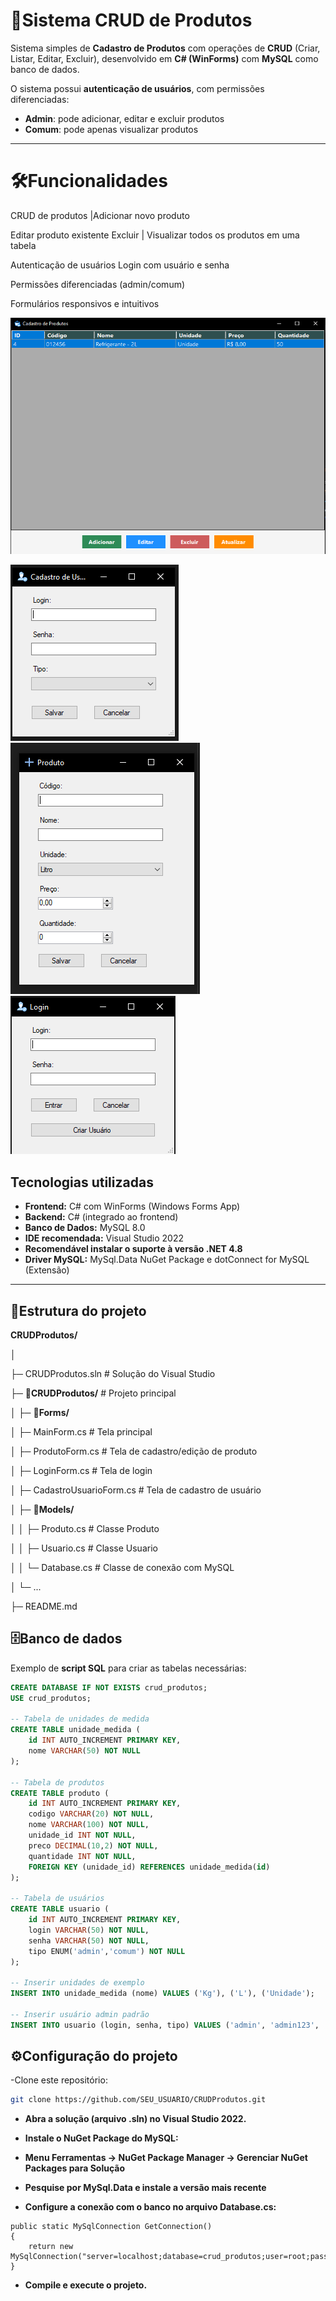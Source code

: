 # 🛒Sistema CRUD de Produtos

Sistema simples de **Cadastro de Produtos** com operações de **CRUD** (Criar, Listar, Editar, Excluir), desenvolvido em **C# (WinForms)** com **MySQL** como banco de dados.

O sistema possui **autenticação de usuários**, com permissões diferenciadas:
- **Admin**: pode adicionar, editar e excluir produtos
- **Comum**: pode apenas visualizar produtos

---
# 🛠️**Funcionalidades** 

CRUD de produtos |Adicionar novo produto

Editar produto existente Excluir | Visualizar todos os produtos em uma tabela

Autenticação de usuários Login com usuário e senha

Permissões diferenciadas (admin/comum)

Formulários responsivos e intuitivos

![Tela de Cadastro](CRUDProdutos/images/Produtos.PNG)

![Tela de Cadastro](CRUDProdutos/images/cadastro.PNG)
![Tela de Cadastro](CRUDProdutos/images/novo.PNG)
![Tela de Cadastro](CRUDProdutos/images/login.PNG)
## **Tecnologias utilizadas**

- **Frontend:** C# com WinForms (Windows Forms App)
- **Backend:** C# (integrado ao frontend)
- **Banco de Dados:** MySQL 8.0
- **IDE recomendada:** Visual Studio 2022
- **Recomendável instalar o suporte à versão .NET 4.8**
- **Driver MySQL:** MySql.Data NuGet Package  e dotConnect for MySQL (Extensão)

---

## 📂Estrutura do projeto

**CRUDProdutos/**

│

├─ CRUDProdutos.sln # Solução do Visual Studio

├─ **📂CRUDProdutos/** # Projeto principal

│ ├─ **📂Forms/**

│ ├─ MainForm.cs # Tela principal

│ ├─ ProdutoForm.cs # Tela de cadastro/edição de produto

│ ├─ LoginForm.cs # Tela de login

│ ├─ CadastroUsuarioForm.cs # Tela de cadastro de usuário

│ ├─ **📂Models/**

│ │ ├─ Produto.cs # Classe Produto

│ │ ├─ Usuario.cs # Classe Usuario

│ │ └─ Database.cs # Classe de conexão com MySQL

│ └─ ...

├─ README.md

## **🗄️Banco de dados**

Exemplo de **script SQL** para criar as tabelas necessárias:

```sql
CREATE DATABASE IF NOT EXISTS crud_produtos;
USE crud_produtos;

-- Tabela de unidades de medida
CREATE TABLE unidade_medida (
    id INT AUTO_INCREMENT PRIMARY KEY,
    nome VARCHAR(50) NOT NULL
);

-- Tabela de produtos
CREATE TABLE produto (
    id INT AUTO_INCREMENT PRIMARY KEY,
    codigo VARCHAR(20) NOT NULL,
    nome VARCHAR(100) NOT NULL,
    unidade_id INT NOT NULL,
    preco DECIMAL(10,2) NOT NULL,
    quantidade INT NOT NULL,
    FOREIGN KEY (unidade_id) REFERENCES unidade_medida(id)
);

-- Tabela de usuários
CREATE TABLE usuario (
    id INT AUTO_INCREMENT PRIMARY KEY,
    login VARCHAR(50) NOT NULL,
    senha VARCHAR(50) NOT NULL,
    tipo ENUM('admin','comum') NOT NULL
);

-- Inserir unidades de exemplo
INSERT INTO unidade_medida (nome) VALUES ('Kg'), ('L'), ('Unidade');

-- Inserir usuário admin padrão
INSERT INTO usuario (login, senha, tipo) VALUES ('admin', 'admin123', 'admin');

```
## **⚙️Configuração do projeto**

-Clone este repositório:
```bash
git clone https://github.com/SEU_USUARIO/CRUDProdutos.git
````


- **Abra a solução (arquivo .sln) no Visual Studio 2022.**

- **Instale o NuGet Package do MySQL:**

- **Menu Ferramentas → NuGet Package Manager → Gerenciar NuGet Packages para Solução**

- **Pesquise por MySql.Data e instale a versão mais recente**

- **Configure a conexão com o banco no arquivo Database.cs:**

````
public static MySqlConnection GetConnection()
{
    return new MySqlConnection("server=localhost;database=crud_produtos;user=root;password=SUA_SENHA;");
}
````

- **Compile e execute o projeto.**
